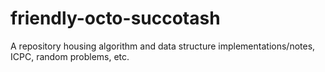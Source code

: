 # friendly-octo-succotash
A repository housing algorithm and data structure implementations/notes, ICPC, random problems, etc.

